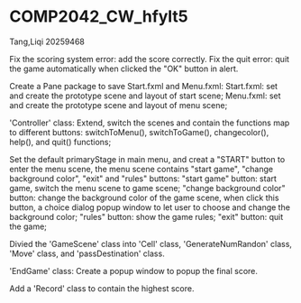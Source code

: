 # COMP2042_CW_hfylt5
Tang,Liqi 20259468

Fix the scoring system error: add the score correctly.
Fix the quit error: quit the game automatically when clicked the "OK" button in alert.

Create a Pane package to save Start.fxml and Menu.fxml:
Start.fxml: set and create the prototype scene and layout of start scene;
Menu.fxml: set and create the prototype scene and layout of menu scene;

'Controller' class: Extend, switch the scenes and contain the functions map to different buttons:
switchToMenu(), switchToGame(), changecolor(), help(), and quit() functions;

Set the default primaryStage in main menu, and creat a "START" button to enter the menu scene,
the menu scene contains "start game", "change background color", "exit" and "rules" buttons:
"start game" button: start game, switch the menu scene to game scene;
"change background color" button: change the background color of the game scene, when click this button, a choice dialog popup window to let user to choose and change the background color;
"rules" button: show the game rules;
"exit" button: quit the game;

Divied the 'GameScene' class into 'Cell' class, 'GenerateNumRandon' class, 'Move' class, and 'passDestination' class.

'EndGame' class: 
Create a popup window to popup the final score.

Add a 'Record' class to contain the highest score.
